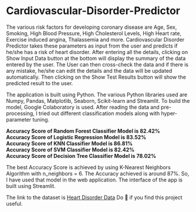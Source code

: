 # Cardiovascular-Disorder-Predictor
The various risk factors for developing coronary disease are Age, Sex, Smoking, High Blood Pressure, High Cholesterol Levels, High Heart rate, Exercise induced angina, Thalassemia and more. Cardiovascular Disorder Predictor takes these parameters as input from the user and predicts if he/she has a risk of heart disorder. After entering all the details, clicking on Show Input Data button at the bottom will display the summary of the data entered by the user. The User can then cross-check the data and if there is any mistake, he/she can edit the details and the data will be updated automatically. Then clicking on the Show Test Results button will show the predicted result to the user.

The application is built using Python. The various Python libraries used are Numpy, Pandas, Matplotlib, Seaborn, Scikit-learn and Streamlit. To build the model, Google Colaboratory is used. After reading the data and pre-processing, I tried out different classification models along with hyper-parameter tuning.

<strong>Accuracy Score of Random Forest Classifier Model is 82.42%<br>
Accuracy Score of Logistic Regression Model is 83.52%<br>
Accuracy Score of KNN Classifier Model is 86.81%<br>
Accuracy Score of SVM Classifier Model is 82.42%<br>
Accuracy Score of Decision Tree Classifier Model is 78.02%<br></strong>

The best Accuracy Score is achieved by using K-Nearest Neighbors Algorithm with n_neighbors = 6. The Accuracy achieved is around 87%. So, I have used that model in the web application. The interface of the app is built using Streamlit.

The link to the dataset is [Heart Disorder Data](https://www.kaggle.com/ronitf/heart-disease-uci)
Do 🌟 if you find this project useful.
